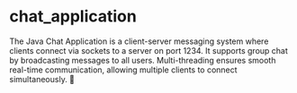 # chat_application
The Java Chat Application is a client-server messaging system where clients connect via sockets to a server on port 1234. It supports group chat by broadcasting messages to all users. Multi-threading ensures smooth real-time communication, allowing multiple clients to connect simultaneously. 🚀
